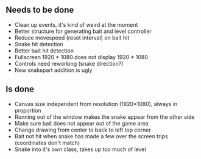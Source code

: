 ## Needs to be done
* Clean up events, it's kind of weird at the moment
* Better structure for generating bait and level controller
* Reduce movespeed (reset interval) on bait hit
* Snake hit detection
* Better bait hit detection
* Fullscreen 1920 * 1080 does not display 1920 * 1080
* Controls need reworking (snake direction?)
* New snakepart addition is ugly

## Is done

* Canvas size independent from resolution (1920*1080), always in proportion
* Running out of the window makes the snake appear from the other side
* Make sure bait does not appear out of the game area
* Change drawing from center to back to left top corner
* Bait not hit when snake has made a few over the screen trips (coordinates don't match)
* Snake into it's own class, takes up too much of level

